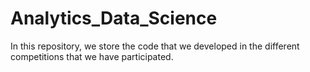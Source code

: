 # Analytics_Data_Science

In this repository, we store the code that we developed in the different competitions that we have participated.